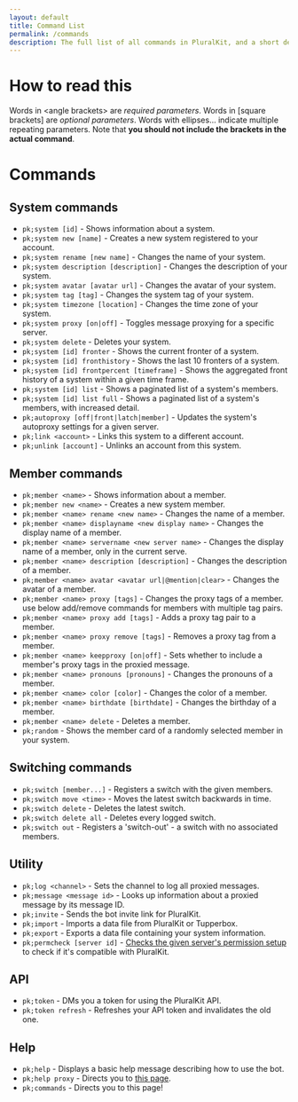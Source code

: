```yaml
---
layout: default
title: Command List
permalink: /commands
description: The full list of all commands in PluralKit, and a short description of what they do.
---
```


# How to read this
Words in \<angle brackets> are *required parameters*. Words in [square brackets] are *optional parameters*. Words with ellipses... indicate multiple repeating parameters. Note that **you should not include the brackets in the actual command**.

# Commands
## System commands
- `pk;system [id]` - Shows information about a system.
- `pk;system new [name]` - Creates a new system registered to your account.
- `pk;system rename [new name]` - Changes the name of your system.
- `pk;system description [description]` - Changes the description of your system.
- `pk;system avatar [avatar url]` - Changes the avatar of your system.
- `pk;system tag [tag]` - Changes the system tag of your system.
- `pk;system timezone [location]` - Changes the time zone of your system.
- `pk;system proxy [on|off]` - Toggles message proxying for a specific server. 
- `pk;system delete` - Deletes your system.
- `pk;system [id] fronter` - Shows the current fronter of a system.
- `pk;system [id] fronthistory` - Shows the last 10 fronters of a system.
- `pk;system [id] frontpercent [timeframe]` - Shows the aggregated front history of a system within a given time frame.
- `pk;system [id] list` - Shows a paginated list of a system's members.
- `pk;system [id] list full` - Shows a paginated list of a system's members, with increased detail.
- `pk;autoproxy [off|front|latch|member]` - Updates the system's autoproxy settings for a given server.
- `pk;link <account>` - Links this system to a different account.
- `pk;unlink [account]` - Unlinks an account from this system.
## Member commands
- `pk;member <name>` - Shows information about a member.
- `pk;member new <name>` - Creates a new system member.
- `pk;member <name> rename <new name>` - Changes the name of a member.
- `pk;member <name> displayname <new display name>` - Changes the display name of a member.
- `pk;member <name> servername <new server name>` - Changes the display name of a member, only in the current serve.
- `pk;member <name> description [description]` - Changes the description of a member.
- `pk;member <name> avatar <avatar url|@mention|clear>` - Changes the avatar of a member.
- `pk;member <name> proxy [tags]` - Changes the proxy tags of a member. use below add/remove commands for members with multiple tag pairs.
- `pk;member <name> proxy add [tags]` - Adds a proxy tag pair to a member.
- `pk;member <name> proxy remove [tags]` - Removes a proxy tag from a member.
- `pk;member <name> keepproxy [on|off]` - Sets whether to include a member's proxy tags in the proxied message.
- `pk;member <name> pronouns [pronouns]` - Changes the pronouns of a member.
- `pk;member <name> color [color]` - Changes the color of a member.
- `pk;member <name> birthdate [birthdate]` - Changes the birthday of a member.
- `pk;member <name> delete` - Deletes a member.
- `pk;random` - Shows the member card of a randomly selected member in your system.
## Switching commands
- `pk;switch [member...]` - Registers a switch with the given members.
- `pk;switch move <time>` - Moves the latest switch backwards in time.
- `pk;switch delete` - Deletes the latest switch.
- `pk;switch delete all` - Deletes every logged switch.
- `pk;switch out` - Registers a 'switch-out' - a switch with no associated members.
## Utility
- `pk;log <channel>` - Sets the channel to log all proxied messages.
- `pk;message <message id>` - Looks up information about a proxied message by its message ID.
- `pk;invite` - Sends the bot invite link for PluralKit.
- `pk;import` - Imports a data file from PluralKit or Tupperbox.
- `pk;export` - Exports a data file containing your system information.
- `pk;permcheck [server id]` - [Checks the given server's permission setup](/tips#permission-checker-command) to check if it's compatible with PluralKit.
## API
- `pk;token` - DMs you a token for using the PluralKit API.
- `pk;token refresh` - Refreshes your API token and invalidates the old one.
## Help
- `pk;help` - Displays a basic help message describing how to use the bot.
- `pk;help proxy` - Directs you to [this page](/guide#proxying).
- `pk;commands` - Directs you to this page!